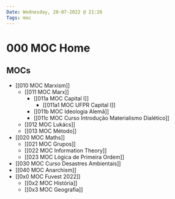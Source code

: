 ```yaml
---
Date: Wednesday, 20-07-2022 @ 21:26
Tags: moc 
---
```

# 000 MOC Home

## MOCs
- [[010 MOC Marxism]]
	- [[011 MOC Marx]]
		- [[011a MOC Capital I]]
			- [[011a1 MOC UFPR Capital I]]
		- [[011b MOC Ideologia Alemã]]
		- [[011c MOC Curso Introdução Materialismo Dialético]]
	- [[012 MOC Lukács]]
	- [[013 MOC Método]]
- [[020 MOC Maths]]
	- [[021 MOC Grupos]]
	- [[022 MOC Information Theory]]
	- [[023 MOC Lógica de Primeira Ordem]]
- [[030 MOC Curso Desastres Ambientais]]
- [[040 MOC Anarchism]]
- [[0x0 MOC Fuvest 2022]]
	- [[0x2 MOC História]]
	- [[0x3 MOC Geografia]]
